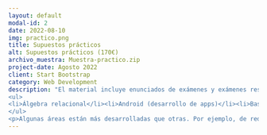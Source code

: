 ```yaml
---
layout: default
modal-id: 2
date: 2022-08-10
img: practico.png
title: Supuestos prácticos
alt: Supuestos prácticos (170€)
archivo_muestra: Muestra-practico.zip
project-date: Agosto 2022
client: Start Bootstrap
category: Web Development
description: "El material incluye enunciados de exámenes y exámenes resueltos, apuntes, ejercicios y proyectos resueltos acerca de:
<ul>
<li>Álgebra relacional</li><li>Android (desarrollo de apps)</li><li>Bash (terminal y scripting)</li><li>C</li><li>C++</li><li>C#</li><li>Expresiones regulares</li><li>Git</li><li>HTML, CSS y JavaScript</li><li>Java</li><li>Node</li><li>PHP</li><li>Python</li><li>Redes</li><li>SQL</li><li>UML</li><li>XML, DTD, XSD y XSL</li>
</ul>
<p>Algunas áreas están más desarrolladas que otras. Por ejemplo, de redes incluyo: Apache web server, CCNA, DHCP, DNS, Docker, exámenes, FTP,  IPTABLES, Mail Server, SSH Server, entre otras cosas.</p>"
---
```

